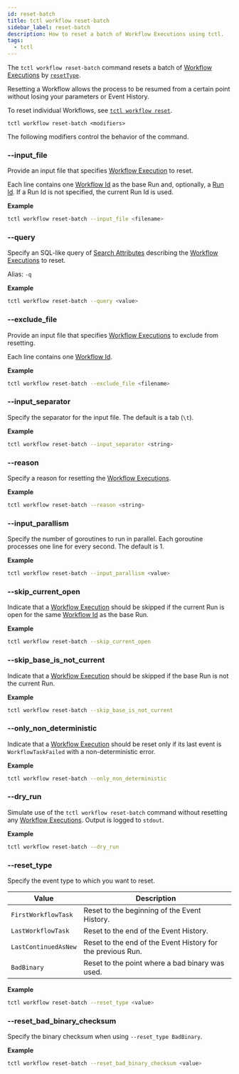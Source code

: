 ```yaml
---
id: reset-batch
title: tctl workflow reset-batch
sidebar_label: reset-batch
description: How to reset a batch of Workflow Executions using tctl.
tags:
  - tctl
---
```


The `tctl workflow reset-batch` command resets a batch of [Workflow Executions](/workflows#workflow-execution) by [`resetType`](#resettype).

Resetting a Workflow allows the process to be resumed from a certain point without losing your parameters or Event History.

To reset individual Workflows, see [`tctl workflow reset`](/tctl-v1/workflow/reset).

`tctl workflow reset-batch <modifiers>`

The following modifiers control the behavior of the command.

### --input_file

Provide an input file that specifies [Workflow Execution](/workflows#workflow-execution) to reset.

Each line contains one [Workflow Id](/concepts/what-is-a-workflow-id) as the base Run and, optionally, a [Run Id](/concepts/what-is-a-run-id).
If a Run Id is not specified, the current Run Id is used.

**Example**

```bash
tctl workflow reset-batch --input_file <filename>
```

### --query

Specify an SQL-like query of [Search Attributes](/concepts/what-is-a-search-attribute) describing the [Workflow Executions](/workflows#workflow-execution) to reset.

Alias: `-q`

**Example**

```bash
tctl workflow reset-batch --query <value>
```

### --exclude_file

Provide an input file that specifies [Workflow Executions](/workflows#workflow-execution) to exclude from resetting.

Each line contains one [Workflow Id](/concepts/what-is-a-workflow-id).

**Example**

```bash
tctl workflow reset-batch --exclude_file <filename>
```

### --input_separator

Specify the separator for the input file.
The default is a tab (`\t`).

**Example**

```bash
tctl workflow reset-batch --input_separator <string>
```

### --reason

Specify a reason for resetting the [Workflow Executions](/workflows#workflow-execution).

**Example**

```bash
tctl workflow reset-batch --reason <string>
```

### --input_parallism

Specify the number of goroutines to run in parallel.
Each goroutine processes one line for every second.
The default is 1.

**Example**

```bash
tctl workflow reset-batch --input_parallism <value>
```

### --skip_current_open

Indicate that a [Workflow Execution](/workflows#workflow-execution) should be skipped if the current Run is open for the same [Workflow Id](/concepts/what-is-a-workflow-id) as the base Run.

**Example**

```bash
tctl workflow reset-batch --skip_current_open
```

### --skip_base_is_not_current

Indicate that a [Workflow Execution](/workflows#workflow-execution) should be skipped if the base Run is not the current Run.

**Example**

```bash
tctl workflow reset-batch --skip_base_is_not_current
```

### --only_non_deterministic

Indicate that a [Workflow Execution](/workflows#workflow-execution) should be reset only if its last event is `WorkflowTaskFailed` with a non-deterministic error.

**Example**

```bash
tctl workflow reset-batch --only_non_deterministic
```

### --dry_run

Simulate use of the `tctl workflow reset-batch` command without resetting any [Workflow Executions](/workflows#workflow-execution).
Output is logged to `stdout`.

**Example**

```bash
tctl workflow reset-batch --dry_run
```

### --reset_type

Specify the event type to which you want to reset.

| Value                | Description                                                 |
| -------------------- | ----------------------------------------------------------- |
| `FirstWorkflowTask`  | Reset to the beginning of the Event History.                |
| `LastWorkflowTask`   | Reset to the end of the Event History.                      |
| `LastContinuedAsNew` | Reset to the end of the Event History for the previous Run. |
| `BadBinary`          | Reset to the point where a bad binary was used.             |

**Example**

```bash
tctl workflow reset-batch --reset_type <value>
```

### --reset_bad_binary_checksum

Specify the binary checksum when using `--reset_type BadBinary`.

**Example**

```bash
tctl workflow reset-batch --reset_bad_binary_checksum <value>
```
